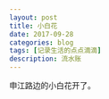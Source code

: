 ```yaml
---
layout: post
title: 小白花
date: 2017-09-28
categories: blog
tags: [记录生活的点点滴滴]
description: 流水账
---
```


申江路边的小白花开了。





 















